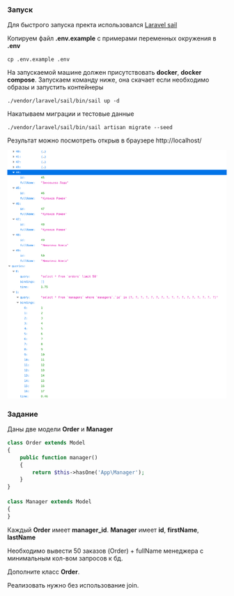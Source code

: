 ### Запуск

Для быстрого запуска пректа использовался [Laravel sail](https://laravel.com/docs/10.x/sail)

Копируем файл **.env.example** с примерами переменных окружения в **.env** 
```shell
cp .env.example .env
```

На запускаемой машине должен присутствовать **docker**, **docker compose**. Запускаем команду ниже, она скачает если необходимо образы и запустить контейнеры
```shell
./vendor/laravel/sail/bin/sail up -d
```
Накатываем миграции и тестовые данные
```shell
./vendor/laravel/sail/bin/sail artisan migrate --seed
```

Результат можно посмотреть открыв в браузере http://localhost/

![Внизу лог запросов](https://raw.githubusercontent.com/i3bepb/task2/main/screenshot1.png)

### Задание

Даны две модели **Order** и **Manager**
```php
class Order extends Model
{
    public function manager()
    {
        return $this->hasOne('App\Manager');
    }
}

class Manager extends Model
{
}
```
Каждый **Order** имеет **manager_id**. **Manager** имеет **id**, **firstName**, **lastName**

Необходимо вывести 50 заказов (Order) + fullName менеджера с минимальным кол-вом запросов к бд.

Дополните класс **Order**.

Реализовать нужно без использование join.
